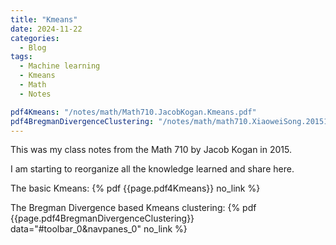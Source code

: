 ```yaml
---
title: "Kmeans"
date: 2024-11-22
categories:
  - Blog
tags:
  - Machine learning
  - Kmeans
  - Math
  - Notes

pdf4Kmeans: "/notes/math/Math710.JacobKogan.Kmeans.pdf"
pdf4BregmanDivergenceClustering: "/notes/math/math710.XiaoweiSong.20151015.GeneralizedKmeansClustering.BregmanDivergenceClustering.pdf"
---
```


This was my class notes from the Math 710 by Jacob Kogan in 2015.

I am starting to reorganize all the knowledge learned and share here.

The basic Kmeans:
{% pdf {{page.pdf4Kmeans}} no_link %}

The Bregman Divergence based Kmeans clustering: 
{% pdf {{page.pdf4BregmanDivergenceClustering}} data="#toolbar_0&navpanes_0" no_link %}